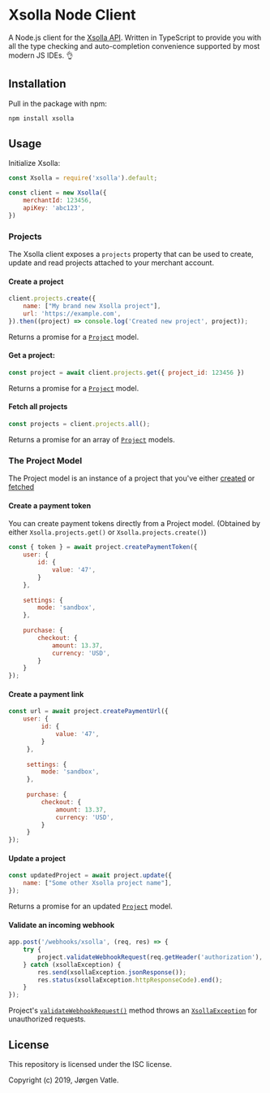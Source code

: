 # Xsolla Node Client

A Node.js client for the [Xsolla API](https://developers.xsolla.com/api/). Written in TypeScript to provide you with
all the type checking and auto-completion convenience supported by most modern JS IDEs. 👌

## Installation
Pull in the package with npm:
```bash
npm install xsolla
```

## Usage

Initialize Xsolla:
```js
const Xsolla = require('xsolla').default;

const client = new Xsolla({
    merchantId: 123456,
    apiKey: 'abc123',
})
```

### Projects
The Xsolla client exposes a `projects` property that can be used to create, update and read projects attached to your
merchant account. 

#### Create a project
```js
client.projects.create({
    name: ["My brand new Xsolla project"],
    url: 'https://example.com',
}).then((project) => console.log('Created new project', project));
```
Returns a promise for a [`Project`](#the-project-model) model.

#### Get a project:
```js
const project = await client.projects.get({ project_id: 123456 })
```
Returns a promise for a [`Project`](#the-project-model) model.

#### Fetch all projects
```js
const projects = client.projects.all();
```
Returns a promise for an array of [`Project`](#the-project-model) models.

### The Project Model
The Project model is an instance of a project that you've either [created](#create-a-project) or
 [fetched](#get-a-project)
 
#### Create a payment token
You can create payment tokens directly from a Project model. 
(Obtained by either `Xsolla.projects.get()` or `Xsolla.projects.create()`)
 ```js
 const { token } = await project.createPaymentToken({
     user: {
         id: {
             value: '47',
         }
     },
     
     settings: {
         mode: 'sandbox',
     },
    
     purchase: {
         checkout: {
             amount: 13.37,
             currency: 'USD',
         }
     }
 });
```

#### Create a payment link
```js
const url = await project.createPaymentUrl({
    user: {
         id: {
             value: '47',
         }
     },
     
     settings: {
         mode: 'sandbox',
     },
    
     purchase: {
         checkout: {
             amount: 13.37,
             currency: 'USD',
         }
     }
});
```

#### Update a project
```js
const updatedProject = await project.update({
    name: ["Some other Xsolla project name"],
});
```
Returns a promise for an updated [`Project`](#the-project-model) model.

#### Validate an incoming webhook
```js
app.post('/webhooks/xsolla', (req, res) => {
    try {
        project.validateWebhookRequest(req.getHeader('authorization'), req.rawBody);   
    } catch (xsollaException) {
        res.send(xsollaException.jsonResponse());
        res.status(xsollaException.httpResponseCode).end();
    }
});
```
Project's [`validateWebhookRequest()`](/src/Models/Project.ts#L58) method throws an 
[`XsollaException`](/src/Exception/XsollaException.ts) for unauthorized requests.
 

## License
This repository is licensed under the ISC license.

Copyright (c) 2019, Jørgen Vatle.